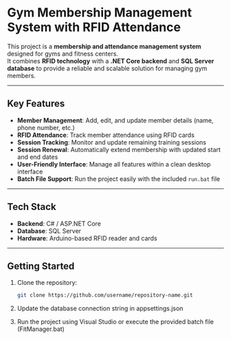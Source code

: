# Gym Membership Management System with RFID Attendance

This project is a **membership and attendance management system** designed for gyms and fitness centers.  
It combines **RFID technology** with a **.NET Core backend** and **SQL Server database** to provide a reliable and scalable solution for managing gym members.

---

## Key Features
- **Member Management**: Add, edit, and update member details (name, phone number, etc.)  
- **RFID Attendance**: Track member attendance using RFID cards  
- **Session Tracking**: Monitor and update remaining training sessions  
- **Session Renewal**: Automatically extend membership with updated start and end dates  
- **User-Friendly Interface**: Manage all features within a clean desktop interface  
- **Batch File Support**: Run the project easily with the included `run.bat` file  

---

## Tech Stack
- **Backend**: C# / ASP.NET Core  
- **Database**: SQL Server  
- **Hardware**: Arduino-based RFID reader and cards  

---

## Getting Started
1. Clone the repository:
   ```bash
   git clone https://github.com/username/repository-name.git

2. Update the database connection string in appsettings.json

3. Run the project using Visual Studio or execute the provided batch file (FitManager.bat)
